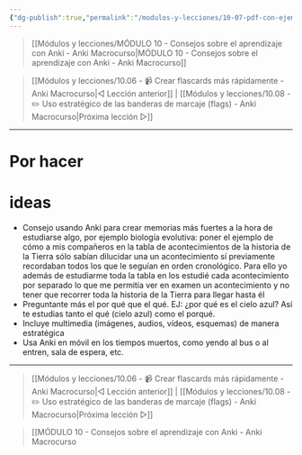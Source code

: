 ```yaml
---
{"dg-publish":true,"permalink":"/modulos-y-lecciones/10-07-pdf-con-ejemplos-de-malas-flashcards-y-buenas-anki-macrocurso/","noteIcon":"","updated":"2024-05-24T16:15:56.728+02:00"}
---
```



> [[Módulos y lecciones/MÓDULO 10 - Consejos sobre el aprendizaje con Anki - Anki Macrocurso\|MÓDULO 10 - Consejos sobre el aprendizaje con Anki - Anki Macrocurso]]

> [[Módulos y lecciones/10.06 - 📹 Crear flascards más rápidamente - Anki Macrocurso\|◁ Lección anterior]] | [[Módulos y lecciones/10.08 - ✏️ Uso estratégico de las banderas de marcaje (flags) - Anki Macrocurso\|Próxima lección ▷]]

---

# Por hacer


# ideas
- Consejo usando Anki para crear memorias más fuertes a la hora de estudiarse algo, por ejemplo biología evolutiva: poner el ejemplo de cómo a mis compañeros en la tabla de acontecimientos de la historia de la Tierra sólo sabían dilucidar una un acontecimiento sí previamente recordaban todos los que le seguían en orden cronológico. Para ello yo además de estudiarme toda la tabla en los estudié cada acontecimiento por separado lo que me permitía ver en examen un acontecimiento y no tener que recorrer toda la historia de la Tierra para llegar hasta él
- Preguntante más el por qué que el qué. EJ: ¿por qué es el cielo azul? Así te estudias tanto el qué (cielo azul) como el porqué.
- Incluye multimedia (imágenes, audios, vídeos, esquemas) de manera estratégica
- Usa Anki en móvil en los tiempos muertos, como yendo al bus o al entren, sala de espera, etc.


---

> [[Módulos y lecciones/10.06 - 📹 Crear flascards más rápidamente - Anki Macrocurso\|◁ Lección anterior]] | [[Módulos y lecciones/10.08 - ✏️ Uso estratégico de las banderas de marcaje (flags) - Anki Macrocurso\|Próxima lección ▷]]

> [[MÓDULO 10 - Consejos sobre el aprendizaje con Anki - Anki Macrocurso